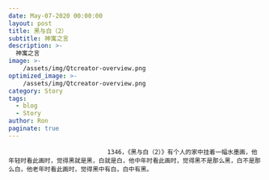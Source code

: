 ```yaml
---
date: May-07-2020 00:00:00
layout: post
title: 黑与白（2）
subtitle: 神寓之言
description: >-
  神寓之言
image: >-
    /assets/img/Qtcreator-overview.png
optimized_image: >-
    /assets/img/Qtcreator-overview.png
category: Story
tags:
  - blog
  - Story
author: Ron
paginate: true
---
```


							　　1346，《黑与白（2）》有个人的家中挂着一幅水墨画，他年轻时看此画时，觉得黑就是黑，白就是白，他中年时看此画时，觉得黑不是那么黑，白不是那么白，他老年时看此画时，觉得黑中有白，白中有黑。
							
							
						